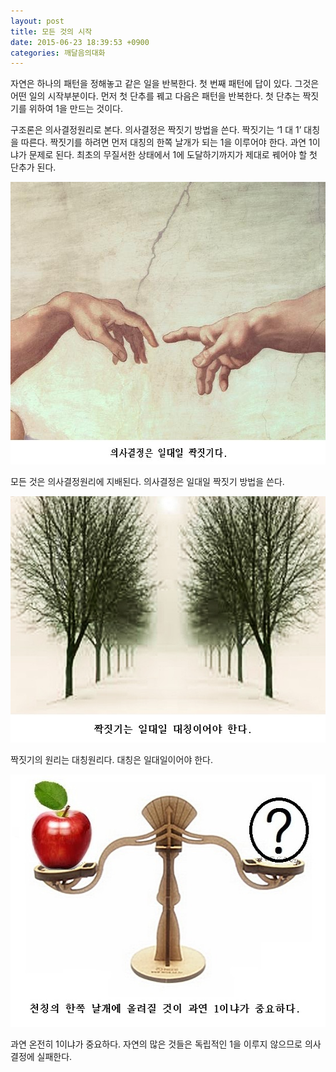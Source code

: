 ```yaml
---
layout: post
title: 모든 것의 시작
date: 2015-06-23 18:39:53 +0900
categories: 깨달음의대화
---
```

  


  

      
자연은 하나의 패턴을 정해놓고 같은 일을 반복한다. 첫 번째 패턴에 답이 있다. 그것은 어떤 일의 시작부분이다. 먼저 첫 단추를 꿰고 다음은 패턴을 반복한다. 첫 단추는 짝짓기를 위하여 1을 만드는 것이다.

  


구조론은 의사결정원리로 본다. 의사결정은 짝짓기 방법을 쓴다. 짝짓기는 ‘1 대 1’ 대칭을 따른다. 짝짓기를 하려면 먼저 대칭의 한쪽 날개가 되는 1을 이루어야 한다. 과연 1이냐가 문제로 된다. 최초의 무질서한 상태에서 1에 도달하기까지가 제대로 꿰어야 할 첫 단추가 된다. 

  


<img src="files/attach/images/198/657/601/189.jpg" alt="189.jpg" width="620" height="452" />

모든 것은 의사결정원리에 지배된다. 의사결정은 일대일 짝짓기 방법을 쓴다.

  


<img src="files/attach/images/198/657/601/190.jpg" alt="190.jpg" width="545" height="394" />

짝짓기의 원리는 대칭원리다. 대칭은 일대일이어야 한다.

  



<img src="files/attach/images/198/657/601/191.jpg" alt="191.jpg" width="529" height="404" />   


  


과연 온전히 1이냐가 중요하다. 자연의 많은 것들은 독립적인 1을 이루지 않으므로 의사결정에 실패한다.